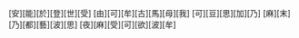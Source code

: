 [安][能][於][登][世][受] [由][可][牟][古][馬][母][我] [可][豆][思][加][乃] [麻][末][乃][都][藝][波][思] [夜][麻][受][可][欲][波][牟]
